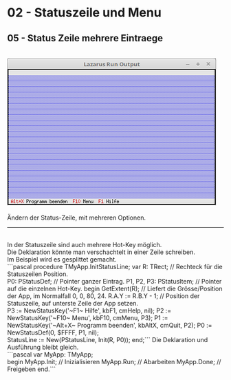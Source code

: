 # 02 - Statuszeile und Menu
## 05 - Status Zeile mehrere Eintraege
<br>
<img src="image.png" alt="Selfhtml"><br><br>
Ändern der Status-Zeile, mit mehreren Optionen.<br>
<hr><br>
In der Statuszeile sind auch mehrere Hot-Key möglich.<br>
Die Deklaration könnte man verschachtelt in einer Zeile schreiben.<br>
Im Beispiel wird es gesplittet gemacht.<br>
```pascal
  procedure TMyApp.InitStatusLine;
  var
    R: TRect;                 // Rechteck für die Statuszeilen Position.
<br>
    P0: PStatusDef;           // Pointer ganzer Eintrag.
    P1, P2, P3: PStatusItem;  // Pointer auf die einzelnen Hot-Key.
  begin
    GetExtent(R);             // Liefert die Grösse/Position der App, im Normalfall 0, 0, 80, 24.
    R.A.Y := R.B.Y - 1;       // Position der Statuszeile, auf unterste Zeile der App setzen.
<br>
    P3 := NewStatusKey('~F1~ Hilfe', kbF1, cmHelp, nil);
    P2 := NewStatusKey('~F10~ Menu', kbF10, cmMenu, P3);
    P1 := NewStatusKey('~Alt+X~ Programm beenden', kbAltX, cmQuit, P2);
    P0 := NewStatusDef(0, $FFFF, P1, nil);
<br>
    StatusLine := New(PStatusLine, Init(R, P0));
  end;```
Die Deklaration und Ausführung bleibt gleich.<br>
```pascal
var
  MyApp: TMyApp;
<br>
begin
  MyApp.Init;   // Inizialisieren
  MyApp.Run;    // Abarbeiten
  MyApp.Done;   // Freigeben
end.```
<br>

